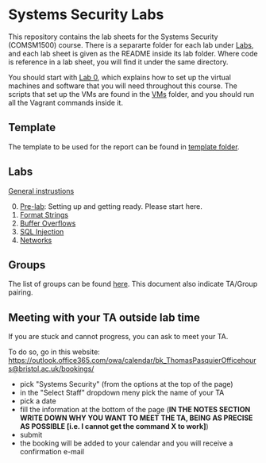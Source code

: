 Systems Security Labs
=====================

This repository contains the lab sheets for the Systems Security (COMSM1500) course.
There is a separarte folder for each lab under [Labs](https://github.com/bris-sys-sec/labs/tree/master/Labs), and each lab sheet is given as the README inside its lab folder.
Where code is reference in a lab sheet, you will find it under the same directory.

You should start with [Lab 0](https://github.com/bris-sys-sec/labs/tree/master/Labs/0_Pre-lab), which explains how to set up the virtual machines and software that you will need throughout this course.
The scripts that set up the VMs are found in the [VMs](https://github.com/bris-sys-sec/labs/tree/master/VMs) folder, and you should run all the Vagrant commands inside it.

Template
--------

The template to be used for the report can be found in [template folder](https://github.com/bris-sys-sec/labs/tree/master/Labs/0_template).

Labs
----

[General instrustions](https://github.com/bris-sys-sec/labs/tree/master/Labs)

0. [Pre-lab](https://github.com/bris-sys-sec/labs/tree/master/Labs/0_Pre-lab): Setting up and getting ready. Please start here.
1. [Format Strings](https://github.com/bris-sys-sec/labs/tree/master/Labs/1_Format_Strings)
2. [Buffer Overflows](https://github.com/bris-sys-sec/labs/tree/master/Labs/2_Buffer_Overflows)
3. [SQL Injection](https://github.com/bris-sys-sec/labs/tree/master/Labs/3_SQL_Injection)
4. [Networks](https://github.com/bris-sys-sec/labs/tree/master/Labs/4_Networks)

Groups
------

The list of groups can be found [here](./1920-groups.pdf).
This document also indicate TA/Group pairing.

Meeting with your TA outside lab time
-------------------------------------

If you are stuck and cannot progress, you can ask to meet your TA.

To do so, go in this website:
https://outlook.office365.com/owa/calendar/bk_ThomasPasquierOfficehours@bristol.ac.uk/bookings/

- pick "Systems Security" (from the options at the top of the page)
- in the "Select Staff" dropdown meny pick the name of your TA
- pick a date
- fill the information at the bottom of the page (**IN THE NOTES SECTION WRITE DOWN WHY YOU WANT TO MEET THE TA, BEING AS PRECISE AS POSSIBLE [i.e. I cannot get the command X to work]**)
- submit
- the booking will be added to your calendar and you will receive a confirmation e-mail
